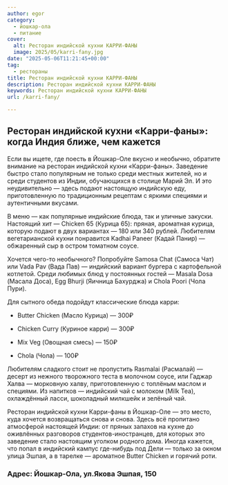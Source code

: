 ```yaml
---
author: egor
category:
  - йошкар-ола
  - питание
cover:
  alt: Ресторан индийской кухни КАРРИ-ФАНЫ
  image: 2025/05/karri-fany.jpg
date: "2025-05-06T11:21:45+00:00"
tag:
  - рестораны
title: Ресторан индийской кухни КАРРИ-ФАНЫ
description: Ресторан индийской кухни КАРРИ-ФАНЫ
keywords: Ресторан индийской кухни КАРРИ-ФАНЫ
url: /karri-fany/

---
```

## Ресторан индийской кухни «Карри-фаны»: когда Индия ближе, чем кажется

Если вы ищете, где поесть в Йошкар-Оле вкусно и необычно, обратите внимание на ресторан индийской кухни «Карри-фаны». Заведение быстро стало популярным не только среди местных жителей, но и среди студентов из Индии, обучающихся в столице Марий Эл. И это неудивительно — здесь подают настоящую индийскую еду, приготовленную по традиционным рецептам с яркими специями и аутентичными вкусами.

В меню — как популярные индийские блюда, так и уличные закуски. Настоящий хит — Chicken 65 (Курица 65): пряная, ароматная курица, которую подают в двух вариантах — 180 или 340 рублей. Любителям вегетарианской кухни понравится Kadhai Paneer (Кадай Панир) — обжаренный сыр в остром томатном соусе.

Хочется чего-то необычного? Попробуйте Samosa Chat (Самоса Чат) или Vada Pav (Вада Пав) — индийский вариант бургера с картофельной котлетой. Среди любимых блюд у постоянных гостей — Masala Dosa (Масала Доса), Egg Bhurji (Яичница Бахурджа) и Chola Poori (Чола Пури).

Для сытного обеда подойдут классические блюда карри:

- Butter Chicken (Масло Курица) — 300₽

- Chicken Curry (Куриное карри) — 300₽

- Mix Veg (Овощная смесь) — 150₽

- Chola (Чола) — 100₽

Любителям сладкого стоит не пропустить Rasmalai (Расмалай) — десерт из нежного творожного теста в молочном соусе, или Гаджар Халва — морковную халву, приготовленную с топлёным маслом и специями. Из напитков — индийский чай с молоком (Milk Tea), охлаждённый ласси, шоколадный милкшейк и зелёный чай.

Ресторан индийской кухни Карри-фаны в Йошкар-Оле — это место, куда хочется возвращаться снова и снова. Здесь всё пропитано атмосферой настоящей Индии: от пряных запахов на кухне до оживлённых разговоров студентов-иностранцев, для которых это заведение стало настоящим уголком родного дома. Иногда кажется, что попал в индийский кампус где-нибудь под Дели — только за окном улица Эшпая, а в тарелке — ароматное Butter Chicken и горячий роти.

### Адрес: Йошкар-Ола, ул.Якова Эшпая, 150
